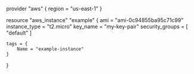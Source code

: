 provider "aws" {
    region = "us-east-1"
}

resource "aws_instance" "example" {
    ami           = "ami-0c94855ba95c71c99"
    instance_type = "t2.micro"
    key_name      = "my-key-pair"
    security_groups = [
        "default"
    ]

    tags = {
        Name = "example-instance"
    }
}
